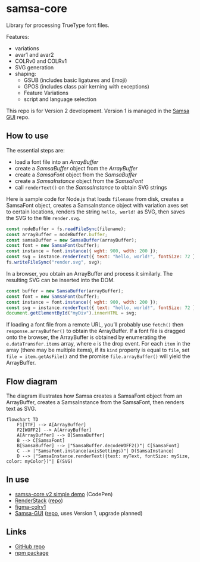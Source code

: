 # samsa-core
Library for processing TrueType font files.

Features:

* variations
* avar1 and avar2
* COLRv0 and COLRv1
* SVG generation
* shaping:
  * GSUB (includes basic ligatures and Emoji)
  * GPOS (includes class pair kerning with exceptions)
  * Feature Variations
  * script and language selection

This repo is for Version 2 development. Version 1 is managed in the [Samsa GUI](https://github.com/Lorp/samsa) repo.

## How to use

The essential steps are:
* load a font file into an _ArrayBuffer_
* create a _SamsaBuffer_ object from the _ArrayBuffer_
* create a _SamsaFont_ object from the _SamsaBuffer_
* create a _SamsaInstance_ object from the _SamsaFont_
* call `renderText()` on the _SamsaInstance_ to obtain SVG strings

Here is sample code for Node.js that loads `filename` from disk, creates a SamsaFont object, creates a SamsaInstance object with variation axes set to certain locations, renders the string `hello, world!` as SVG, then saves the SVG to the file `render.svg`.

```javascript
const nodeBuffer = fs.readFileSync(filename);
const arrayBuffer = nodeBuffer.buffer;
const samsaBuffer = new SamsaBuffer(arrayBuffer);
const font = new SamsaFont(buffer);
const instance = font.instance({ wght: 900, wdth: 200 });
const svg = instance.renderText({ text: "hello, world!", fontSize: 72 });
fs.writeFileSync("render.svg", svg);
```

In a browser, you obtain an ArrayBuffer and process it similarly. The resulting SVG can be inserted into the DOM.

```javascript
const buffer = new SamsaBuffer(arrayBuffer);
const font = new SamsaFont(buffer);
const instance = font.instance({ wght: 900, wdth: 200 });
const svg = instance.renderText({ text: "hello, world!", fontSize: 72 });
document.getElementById("myDiv").innerHTML = svg;
```

If loading a font file from a remote URL, you’ll probably use `fetch()` then `response.arrayBuffer()` to obtain the ArrayBuffer. If a font file is dragged onto the browser, the ArrayBuffer is obtained by enumerating the `e.dataTransfer.items` array, where `e` is the drop event. For each `item` in the array (there may be multiple items), if its `kind` property is equal to `file`, set `file = item.getAsFile()` and the promise `file.arrayBuffer()` will yield the ArrayBuffer.

## Flow diagram
The diagram illustrates how Samsa creates a SamsaFont object from an ArrayBuffer, creates a SamsaInstance from the SamsaFont, then renders text as SVG.

```mermaid
flowchart TD
    F1[TTF] --> A[ArrayBuffer]
    F2[WOFF2] --> A[ArrayBuffer]
    A[ArrayBuffer] --> B[SamsaBuffer]
    B --> C[SamsaFont]
    B[SamsaBuffer] --> |"SamsaBuffer.decodeWOFF2()"| C[SamsaFont]
    C --> |"SamsaFont.instance(axisSettings)"| D(SamsaInstance)
    D --> |"SamsaInstance.renderText({text: myText, fontSize: mySize, color: myColor})"| E(SVG)
```

## In use

* [samsa-core v2 simple demo](https://codepen.io/lorp/pen/LYXgZdr) (CodePen)
* [RenderStack](https://lorp.github.io/renderstack/dist/) ([repo](https://github.com/Lorp/renderstack))
* [figma-colrv1](https://github.com/Lorp/figma-colrv1)
* [Samsa-GUI](https://lorp.github.io/samsa/src/samsa-gui.html) ([repo](https://github.com/Lorp/samsa), uses Version 1, upgrade planned)

## Links

* [GitHub repo](https://github.com/Lorp/samsa-core)
* [npm package](https://www.npmjs.com/package/samsa-core)
